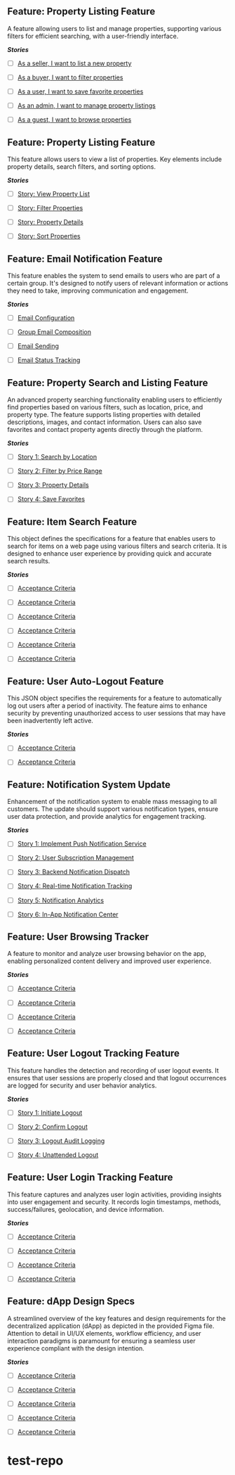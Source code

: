 ## Feature: Property Listing Feature
A feature allowing users to list and manage properties, supporting various filters for efficient searching, with a user-friendly interface.

***Stories***
- [ ] [As a seller, I want to list a new property](https://github.com/rollymaduk/test-repo/issues/119)
- [ ] [As a buyer, I want to filter properties](https://github.com/rollymaduk/test-repo/issues/120)
- [ ] [As a user, I want to save favorite properties](https://github.com/rollymaduk/test-repo/issues/121)
- [ ] [As an admin, I want to manage property listings](https://github.com/rollymaduk/test-repo/issues/122)
- [ ] [As a guest, I want to browse properties](https://github.com/rollymaduk/test-repo/issues/123)




## Feature: Property Listing Feature
This feature allows users to view a list of properties. Key elements include property details, search filters, and sorting options.

***Stories***
- [ ] [Story: View Property List](https://github.com/rollymaduk/test-repo/issues/113)
- [ ] [Story: Filter Properties](https://github.com/rollymaduk/test-repo/issues/114)
- [ ] [Story: Property Details](https://github.com/rollymaduk/test-repo/issues/115)
- [ ] [Story: Sort Properties](https://github.com/rollymaduk/test-repo/issues/116)




## Feature: Email Notification Feature
This feature enables the system to send emails to users who are part of a certain group. It's designed to notify users of relevant information or actions they need to take, improving communication and engagement.

***Stories***
- [ ] [Email Configuration](https://github.com/rollymaduk/test-repo/issues/107)
- [ ] [Group Email Composition](https://github.com/rollymaduk/test-repo/issues/108)
- [ ] [Email Sending](https://github.com/rollymaduk/test-repo/issues/109)
- [ ] [Email Status Tracking](https://github.com/rollymaduk/test-repo/issues/110)




## Feature: Property Search and Listing Feature
An advanced property searching functionality enabling users to efficiently find properties based on various filters, such as location, price, and property type. The feature supports listing properties with detailed descriptions, images, and contact information. Users can also save favorites and contact property agents directly through the platform.

***Stories***
- [ ] [Story 1: Search by Location](https://github.com/rollymaduk/test-repo/issues/100)
- [ ] [Story 2: Filter by Price Range](https://github.com/rollymaduk/test-repo/issues/101)
- [ ] [Story 3: Property Details](https://github.com/rollymaduk/test-repo/issues/102)
- [ ] [Story 4: Save Favorites](https://github.com/rollymaduk/test-repo/issues/103)




## Feature: Item Search Feature
This object defines the specifications for a feature that enables users to search for items on a web page using various filters and search criteria. It is designed to enhance user experience by providing quick and accurate search results.

***Stories***
- [ ] [Acceptance Criteria](https://github.com/rollymaduk/test-repo/issues/88)
- [ ] [Acceptance Criteria](https://github.com/rollymaduk/test-repo/issues/89)
- [ ] [Acceptance Criteria](https://github.com/rollymaduk/test-repo/issues/90)
- [ ] [Acceptance Criteria](https://github.com/rollymaduk/test-repo/issues/91)
- [ ] [Acceptance Criteria](https://github.com/rollymaduk/test-repo/issues/92)
- [ ] [Acceptance Criteria](https://github.com/rollymaduk/test-repo/issues/93)




## Feature: User Auto-Logout Feature
This JSON object specifies the requirements for a feature to automatically log out users after a period of inactivity. The feature aims to enhance security by preventing unauthorized access to user sessions that may have been inadvertently left active.

***Stories***
- [ ] [Acceptance Criteria](https://github.com/rollymaduk/test-repo/issues/84)
- [ ] [Acceptance Criteria](https://github.com/rollymaduk/test-repo/issues/85)




## Feature: Notification System Update
Enhancement of the notification system to enable mass messaging to all customers. The update should support various notification types, ensure user data protection, and provide analytics for engagement tracking.

***Stories***
- [ ] [Story 1: Implement Push Notification Service](https://github.com/rollymaduk/test-repo/issues/76)
- [ ] [Story 2: User Subscription Management](https://github.com/rollymaduk/test-repo/issues/77)
- [ ] [Story 3: Backend Notification Dispatch](https://github.com/rollymaduk/test-repo/issues/78)
- [ ] [Story 4: Real-time Notification Tracking](https://github.com/rollymaduk/test-repo/issues/79)
- [ ] [Story 5: Notification Analytics](https://github.com/rollymaduk/test-repo/issues/80)
- [ ] [Story 6: In-App Notification Center](https://github.com/rollymaduk/test-repo/issues/81)




## Feature: User Browsing Tracker
A feature to monitor and analyze user browsing behavior on the app, enabling personalized content delivery and improved user experience.

***Stories***
- [ ] [Acceptance Criteria](https://github.com/rollymaduk/test-repo/issues/70)
- [ ] [Acceptance Criteria](https://github.com/rollymaduk/test-repo/issues/71)
- [ ] [Acceptance Criteria](https://github.com/rollymaduk/test-repo/issues/72)
- [ ] [Acceptance Criteria](https://github.com/rollymaduk/test-repo/issues/73)




## Feature: User Logout Tracking Feature
This feature handles the detection and recording of user logout events. It ensures that user sessions are properly closed and that logout occurrences are logged for security and user behavior analytics.

***Stories***
- [ ] [Story 1: Initiate Logout](https://github.com/rollymaduk/test-repo/issues/64)
- [ ] [Story 2: Confirm Logout](https://github.com/rollymaduk/test-repo/issues/65)
- [ ] [Story 3: Logout Audit Logging](https://github.com/rollymaduk/test-repo/issues/66)
- [ ] [Story 4: Unattended Logout](https://github.com/rollymaduk/test-repo/issues/67)




## Feature: User Login Tracking Feature
This feature captures and analyzes user login activities, providing insights into user engagement and security. It records login timestamps, methods, success/failures, geolocation, and device information.

***Stories***
- [ ] [Acceptance Criteria](https://github.com/rollymaduk/test-repo/issues/58)
- [ ] [Acceptance Criteria](https://github.com/rollymaduk/test-repo/issues/59)
- [ ] [Acceptance Criteria](https://github.com/rollymaduk/test-repo/issues/60)
- [ ] [Acceptance Criteria](https://github.com/rollymaduk/test-repo/issues/61)




## Feature: dApp Design Specs
A streamlined overview of the key features and design requirements for the decentralized application (dApp) as depicted in the provided Figma file. Attention to detail in UI/UX elements, workflow efficiency, and user interaction paradigms is paramount for ensuring a seamless user experience compliant with the design intention.

***Stories***
- [ ] [Acceptance Criteria](https://github.com/rollymaduk/test-repo/issues/37)
- [ ] [Acceptance Criteria](https://github.com/rollymaduk/test-repo/issues/38)
- [ ] [Acceptance Criteria](https://github.com/rollymaduk/test-repo/issues/39)
- [ ] [Acceptance Criteria](https://github.com/rollymaduk/test-repo/issues/40)
- [ ] [Acceptance Criteria](https://github.com/rollymaduk/test-repo/issues/41)




# test-repo
